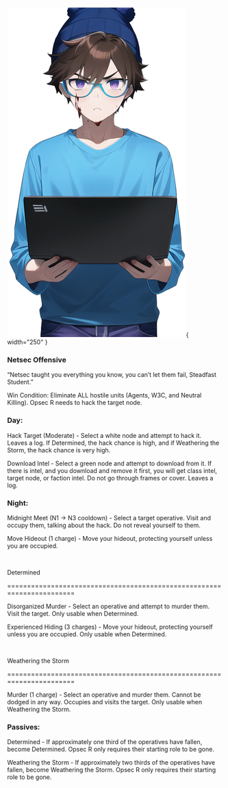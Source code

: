 ![steadfaststudent.png](Images/steadfaststudent.png){ width="250" }

### **Netsec Offensive**

“Netsec taught you everything you know, you can’t let them fail, Steadfast Student.”

Win Condition: Eliminate ALL hostile units (Agents, W3C, and Neutral Killing). Opsec R needs to hack the target node.

### **Day:**

Hack Target (Moderate) - Select a white node and attempt to hack it. Leaves a log. If Determined, the hack chance is high, and if Weathering the Storm, the hack chance is very high.

Download Intel - Select a green node and attempt to download from it. If there is intel, and you download and remove it first, you will get class intel, target node, or faction intel. Do not go through frames or cover. Leaves a log.

### **Night:**

Midnight Meet (N1 -> N3 cooldown) - Select a target operative. Visit and occupy them, talking about the hack. Do not reveal yourself to them.

Move Hideout (1 charge) - Move your hideout, protecting yourself unless you are occupied.

<br>

Determined

=======================================================================

Disorganized Murder - Select an operative and attempt to murder them. Visit the target. Only usable when Determined.

Experienced Hiding (3 charges) - Move your hideout, protecting yourself unless you are occupied. Only usable when Determined.

<br>

Weathering the Storm

=======================================================================

Murder (1 charge) - Select an operative and murder them. Cannot be dodged in any way. Occupies and visits the target. Only usable when Weathering the Storm.

### **Passives:**

Determined - If approximately one third of the operatives have fallen, become Determined. Opsec R only requires their starting role to be gone.

Weathering the Storm - If approximately two thirds of the operatives have fallen, become Weathering the Storm. Opsec R only requires their starting role to be gone.